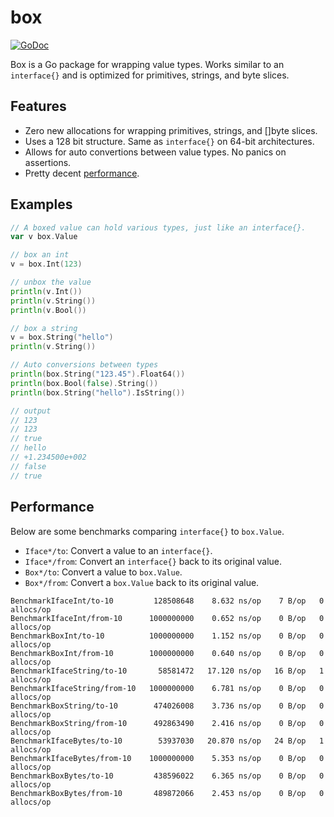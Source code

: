 # box

[![GoDoc](https://godoc.org/github.com/tidwall/box?status.svg)](https://godoc.org/github.com/tidwall/box)

Box is a Go package for wrapping value types.
Works similar to an `interface{}` and is optimized for primitives, strings, and byte slices.

## Features

- Zero new allocations for wrapping primitives, strings, and []byte slices.
- Uses a 128 bit structure. Same as `interface{}` on 64-bit architectures.
- Allows for auto convertions between value types. No panics on assertions.
- Pretty decent [performance](#performance).

## Examples

```go
// A boxed value can hold various types, just like an interface{}.
var v box.Value

// box an int
v = box.Int(123)

// unbox the value
println(v.Int())
println(v.String())
println(v.Bool())

// box a string
v = box.String("hello")
println(v.String())

// Auto conversions between types
println(box.String("123.45").Float64())
println(box.Bool(false).String())
println(box.String("hello").IsString())

// output
// 123
// 123
// true
// hello
// +1.234500e+002
// false
// true
```

## Performance

Below are some benchmarks comparing `interface{}` to `box.Value`.

- `Iface*/to`: Convert a value to an `interface{}`.
- `Iface*/from`: Convert an `interface{}` back to its original value.
- `Box*/to`: Convert a value to `box.Value`.
- `Box*/from`: Convert a `box.Value` back to its original value.

```
BenchmarkIfaceInt/to-10         128508648    8.632 ns/op    7 B/op   0 allocs/op
BenchmarkIfaceInt/from-10      1000000000    0.652 ns/op    0 B/op   0 allocs/op
BenchmarkBoxInt/to-10          1000000000    1.152 ns/op    0 B/op   0 allocs/op
BenchmarkBoxInt/from-10        1000000000    0.640 ns/op    0 B/op   0 allocs/op
BenchmarkIfaceString/to-10       58581472   17.120 ns/op   16 B/op   1 allocs/op
BenchmarkIfaceString/from-10   1000000000    6.781 ns/op    0 B/op   0 allocs/op
BenchmarkBoxString/to-10        474026008    3.736 ns/op    0 B/op   0 allocs/op
BenchmarkBoxString/from-10      492863490    2.416 ns/op    0 B/op   0 allocs/op
BenchmarkIfaceBytes/to-10        53937030   20.870 ns/op   24 B/op   1 allocs/op
BenchmarkIfaceBytes/from-10    1000000000    5.353 ns/op    0 B/op   0 allocs/op
BenchmarkBoxBytes/to-10         438596022    6.365 ns/op    0 B/op   0 allocs/op
BenchmarkBoxBytes/from-10       489872066    2.453 ns/op    0 B/op   0 allocs/op
```

